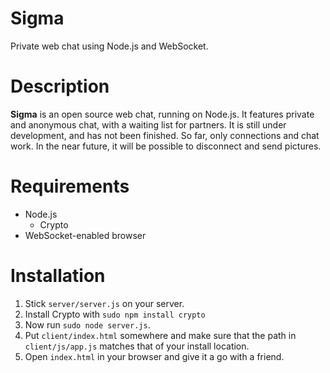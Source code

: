 Sigma
=====

Private web chat using Node.js and WebSocket.

Description
============
**Sigma** is an open source web chat, running on Node.js. It features private and anonymous chat, with a waiting list for partners. It is still under development, and has not been finished. So far, only connections and chat work. In the near future, it will be possible to disconnect and send pictures.

Requirements
============
  * Node.js
    * Crypto
  * WebSocket-enabled browser
  
Installation
============
1. Stick `server/server.js` on your server.
2. Install Crypto with `sudo npm install crypto`
3. Now run `sudo node server.js`.
4. Put `client/index.html` somewhere and make sure that the path in `client/js/app.js` matches that of your install location.
5. Open `index.html` in your browser and give it a go with a friend.
